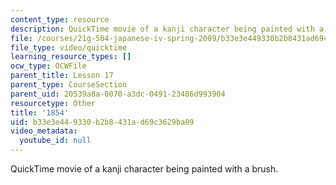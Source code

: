 ```yaml
---
content_type: resource
description: QuickTime movie of a kanji character being painted with a brush.
file: /courses/21g-504-japanese-iv-spring-2009/b33e3e449330b2b8431ad69c3629ba09_1854.mov
file_type: video/quicktime
learning_resource_types: []
ocw_type: OCWFile
parent_title: Lesson 17
parent_type: CourseSection
parent_uid: 20539a8a-0070-a3dc-0491-23486d993904
resourcetype: Other
title: '1854'
uid: b33e3e44-9330-b2b8-431a-d69c3629ba09
video_metadata:
  youtube_id: null
---
```

QuickTime movie of a kanji character being painted with a brush.

